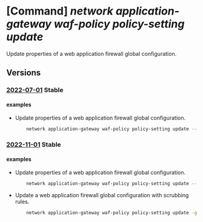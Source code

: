 # [Command] _network application-gateway waf-policy policy-setting update_

Update properties of a web application firewall global configuration.

## Versions

### [2022-07-01](/Resources/mgmt-plane/L3N1YnNjcmlwdGlvbnMve30vcmVzb3VyY2Vncm91cHMve30vcHJvdmlkZXJzL21pY3Jvc29mdC5uZXR3b3JrL2FwcGxpY2F0aW9uZ2F0ZXdheXdlYmFwcGxpY2F0aW9uZmlyZXdhbGxwb2xpY2llcy97fQ==/2022-07-01.xml) **Stable**

<!-- mgmt-plane /subscriptions/{}/resourcegroups/{}/providers/microsoft.network/applicationgatewaywebapplicationfirewallpolicies/{} 2022-07-01 properties.policySettings -->

#### examples

- Update properties of a web application firewall global configuration.
    ```bash
        network application-gateway waf-policy policy-setting update --mode Prevention --policy-name MyPolicy --resource-group MyResourceGroup --state Disabled
    ```

### [2022-11-01](/Resources/mgmt-plane/L3N1YnNjcmlwdGlvbnMve30vcmVzb3VyY2Vncm91cHMve30vcHJvdmlkZXJzL21pY3Jvc29mdC5uZXR3b3JrL2FwcGxpY2F0aW9uZ2F0ZXdheXdlYmFwcGxpY2F0aW9uZmlyZXdhbGxwb2xpY2llcy97fQ==/2022-11-01.xml) **Stable**

<!-- mgmt-plane /subscriptions/{}/resourcegroups/{}/providers/microsoft.network/applicationgatewaywebapplicationfirewallpolicies/{} 2022-11-01 properties.policySettings -->

#### examples

- Update properties of a web application firewall global configuration.
    ```bash
        network application-gateway waf-policy policy-setting update --mode Prevention --policy-name MyPolicy --resource-group MyResourceGroup --state Disabled
    ```

- Update a web application firewall global configuration with scrubbing rules.
    ```bash
        network application-gateway waf-policy policy-setting update -g MyResourceGroup --policy-name MyPolicySetting --request-body-inspect-limit-in-kb 64 --file-upload-enforcement True --request-body-enforcement False --log-scrubbing-state Enabled --scrubbing-rules "[{state:Enabled,match-variable:RequestArgNames,selector-match-operator:Equals,selector:test},{state:Enabled,match-variable:RequestIPAddress,selector-match-operator:EqualsAny,selector:null}]"
    ```
